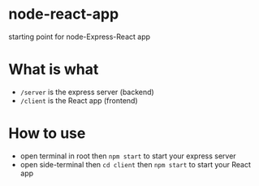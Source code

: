 # node-react-app
starting point for node-Express-React app
# What is what
- `/server` is the express server (backend)
- `/client` is the React app (frontend)
# How to use
- open terminal in root then `npm start` to start your express server
- open side-terminal then `cd client` then `npm start` to start your React app

